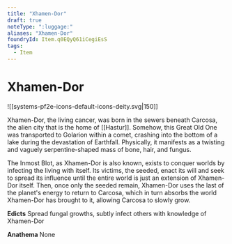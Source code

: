 ```yaml
---
title: "Xhamen-Dor"
draft: true
noteType: ":luggage:"
aliases: "Xhamen-Dor"
foundryId: Item.q0EQyQ61iCegiEsS
tags:
  - Item
---
```


# Xhamen-Dor
![[systems-pf2e-icons-default-icons-deity.svg|150]]

Xhamen-Dor, the living cancer, was born in the sewers beneath Carcosa, the alien city that is the home of [[Hastur]]. Somehow, this Great Old One was transported to Golarion within a comet, crashing into the bottom of a lake during the devastation of Earthfall. Physically, it manifests as a twisting and vaguely serpentine-shaped mass of bone, hair, and fungus.

The Inmost Blot, as Xhamen-Dor is also known, exists to conquer worlds by infecting the living with itself. Its victims, the seeded, enact its will and seek to spread its influence until the entire world is just an extension of Xhamen-Dor itself. Then, once only the seeded remain, Xhamen-Dor uses the last of the planet's energy to return to Carcosa, which in turn absorbs the world Xhamen-Dor has brought to it, allowing Carcosa to slowly grow.

**Edicts** Spread fungal growths, subtly infect others with knowledge of Xhamen-Dor

**Anathema** None
